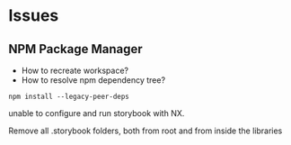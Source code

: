 # Issues

## NPM Package Manager

- How to recreate workspace?
- How to resolve npm dependency tree?

```
npm install --legacy-peer-deps
```

unable to configure and run storybook with NX.

Remove all .storybook folders, both from root and from inside the libraries
